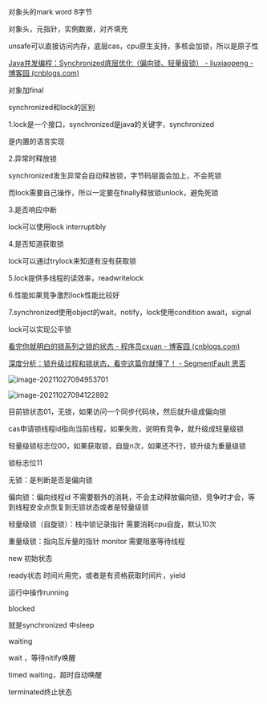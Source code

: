 对象头的mark word 8字节

对象头，元指针，实例数据，对齐填充

unsafe可以直接访问内存，底层cas，cpu原生支持，多核会加锁，所以是原子性

[Java并发编程：Synchronized底层优化（偏向锁、轻量级锁） - liuxiaopeng - 博客园 (cnblogs.com)](https://www.cnblogs.com/paddix/p/5405678.html)



对象加final





synchronized和lock的区别

1.lock是一个接口，synchronized是java的关键字，synchronized

是内置的语言实现

2.异常时释放锁

synchronized发生异常会自动释放锁，字节码层面会加上，不会死锁

而lock需要自己操作，所以一定要在finally释放锁unlock，避免死锁

3.是否响应中断

lock可以使用lock interruptibly

4.是否知道获取锁

lock可以通过trylock来知道有没有获取锁

5.lock提供多线程的读效率，readwritelock

6.性能如果竞争激烈lock性能比较好

7.synchronized使用object的wait，notify，lock使用condition await，signal

lock可以实现公平锁

[看完你就明白的锁系列之锁的状态 - 程序员cxuan - 博客园 (cnblogs.com)](https://www.cnblogs.com/cxuanBlog/p/11684390.html)

[深度分析：锁升级过程和锁状态，看完这篇你就懂了！ - SegmentFault 思否](https://segmentfault.com/a/1190000022904663)

![image-20211027094953701](C:\Users\11096\AppData\Roaming\Typora\typora-user-images\image-20211027094953701.png)

![image-20211027094122892](C:\Users\11096\AppData\Roaming\Typora\typora-user-images\image-20211027094122892.png)

目前锁状态01，无锁，如果访问一个同步代码块，然后就升级成偏向锁

cas申请锁线程id指向当前线程，如果失败，说明有竞争，就升级成轻量级锁

轻量级锁标志位00，如果获取锁，自旋n次，如果还不行，锁升级为重量级锁

锁标志位11

无锁：是判断是否是偏向锁

偏向锁：偏向线程id  不需要额外的消耗，不会主动释放偏向锁，竞争时才会，等到线程安全点恢复到无锁状态或者是轻量级锁

轻量级锁（自旋锁）：栈中锁记录指针 需要消耗cpu自旋，默认10次

重量级锁：指向互斥量的指针 monitor 需要阻塞等待线程



new 初始状态

ready状态 时间片用完，或者是有资格获取时间片，yield

运行中操作running

blocked

就是synchronized 中sleep

waiting

wait ，等待nitify唤醒

timed waiting，超时自动唤醒

terminated终止状态

